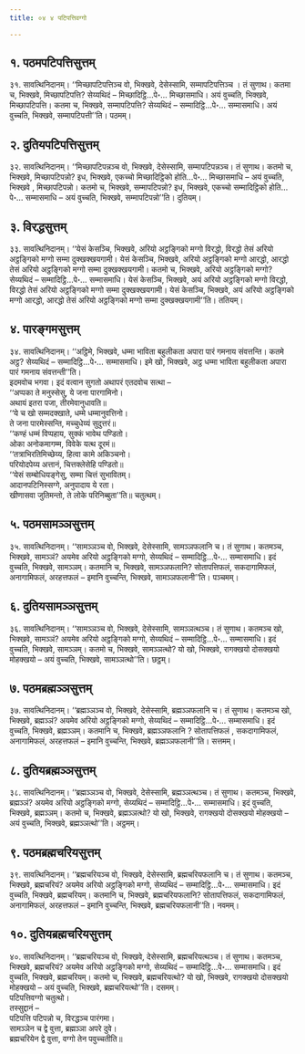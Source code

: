 ```yaml
---
title: ०४ ४ पटिपत्तिवग्गो

---
```



## १. पठमपटिपत्तिसुत्तम्

३१. सावत्थिनिदानम्। ‘‘मिच्छापटिपत्तिञ्च वो, भिक्खवे, देसेस्सामि, सम्मापटिपत्तिञ्च । तं सुणाथ। कतमा च, भिक्खवे, मिच्छापटिपत्ति? सेय्यथिदं – मिच्छादिट्ठि…पे॰… मिच्छासमाधि। अयं वुच्चति, भिक्खवे, मिच्छापटिपत्ति। कतमा च, भिक्खवे, सम्मापटिपत्ति? सेय्यथिदं – सम्मादिट्ठि…पे॰… सम्मासमाधि। अयं वुच्चति, भिक्खवे, सम्मापटिपत्ती’’ति। पठमम्।  


## २. दुतियपटिपत्तिसुत्तम्

३२. सावत्थिनिदानम्। ‘‘मिच्छापटिपन्नञ्च वो, भिक्खवे, देसेस्सामि, सम्मापटिपन्नञ्च। तं सुणाथ। कतमो च, भिक्खवे, मिच्छापटिपन्नो? इध, भिक्खवे, एकच्चो मिच्छादिट्ठिको होति…पे॰… मिच्छासमाधि – अयं वुच्चति, भिक्खवे , मिच्छापटिपन्नो। कतमो च, भिक्खवे, सम्मापटिपन्नो? इध, भिक्खवे, एकच्चो सम्मादिट्ठिको होति…पे॰… सम्मासमाधि – अयं वुच्चति, भिक्खवे, सम्मापटिपन्नो’’ति। दुतियम्।  


## ३. विरद्धसुत्तम्

३३. सावत्थिनिदानम्। ‘‘येसं केसञ्चि, भिक्खवे, अरियो अट्ठङ्गिको मग्गो विरद्धो, विरद्धो तेसं अरियो अट्ठङ्गिको मग्गो सम्मा दुक्खक्खयगामी। येसं केसञ्चि, भिक्खवे, अरियो अट्ठङ्गिको मग्गो आरद्धो, आरद्धो तेसं अरियो अट्ठङ्गिको मग्गो सम्मा दुक्खक्खयगामी। कतमो च, भिक्खवे, अरियो अट्ठङ्गिको मग्गो? सेय्यथिदं – सम्मादिट्ठि…पे॰… सम्मासमाधि। येसं केसञ्चि, भिक्खवे, अयं अरियो अट्ठङ्गिको मग्गो विरद्धो, विरद्धो तेसं अरियो अट्ठङ्गिको मग्गो सम्मा दुक्खक्खयगामी। येसं केसञ्चि, भिक्खवे, अयं अरियो अट्ठङ्गिको मग्गो आरद्धो, आरद्धो तेसं अरियो अट्ठङ्गिको मग्गो सम्मा दुक्खक्खयगामी’’ति। ततियम्।  


## ४. पारङ्गमसुत्तम्

३४. सावत्थिनिदानम्। ‘‘अट्ठिमे, भिक्खवे, धम्मा भाविता बहुलीकता अपारा पारं गमनाय संवत्तन्ति। कतमे अट्ठ? सेय्यथिदं – सम्मादिट्ठि…पे॰… सम्मासमाधि। इमे खो, भिक्खवे, अट्ठ धम्मा भाविता बहुलीकता अपारा पारं गमनाय संवत्तन्ती’’ति।  
इदमवोच भगवा। इदं वत्वान सुगतो अथापरं एतदवोच सत्था –  
‘‘अप्पका ते मनुस्सेसु, ये जना पारगामिनो।  
अथायं इतरा पजा, तीरमेवानुधावति॥  
‘‘ये च खो सम्मदक्खाते, धम्मे धम्मानुवत्तिनो।  
ते जना पारमेस्सन्ति, मच्चुधेय्यं सुदुत्तरं॥  
‘‘कण्हं धम्मं विप्पहाय, सुक्कं भावेथ पण्डितो।  
ओका अनोकमागम्म, विवेके यत्थ दूरमं॥  
‘‘तत्राभिरतिमिच्छेय्य, हित्वा कामे अकिञ्चनो।  
परियोदपेय्य अत्तानं, चित्तक्लेसेहि पण्डितो॥  
‘‘येसं सम्बोधियङ्गेसु, सम्मा चित्तं सुभावितम्।  
आदानपटिनिस्सग्गे, अनुपादाय ये रता।  
खीणासवा जुतिमन्तो, ते लोके परिनिब्बुता’’ति॥ चतुत्थम्।  


## ५. पठमसामञ्ञसुत्तम्

३५. सावत्थिनिदानम्। ‘‘सामञ्ञञ्च वो, भिक्खवे, देसेस्सामि, सामञ्ञफलानि च। तं सुणाथ। कतमञ्च, भिक्खवे, सामञ्ञं? अयमेव अरियो अट्ठङ्गिको मग्गो, सेय्यथिदं – सम्मादिट्ठि…पे॰… सम्मासमाधि। इदं वुच्चति, भिक्खवे, सामञ्ञम्। कतमानि च, भिक्खवे, सामञ्ञफलानि? सोतापत्तिफलं, सकदागामिफलं, अनागामिफलं, अरहत्तफलं – इमानि वुच्चन्ति, भिक्खवे, सामञ्ञफलानी’’ति। पञ्चमम्।  


## ६. दुतियसामञ्ञसुत्तम्

३६. सावत्थिनिदानम्। ‘‘सामञ्ञञ्च वो, भिक्खवे, देसेस्सामि, सामञ्ञत्थञ्च। तं सुणाथ। कतमञ्च खो, भिक्खवे, सामञ्ञं? अयमेव अरियो अट्ठङ्गिको मग्गो, सेय्यथिदं – सम्मादिट्ठि…पे॰… सम्मासमाधि। इदं वुच्चति, भिक्खवे, सामञ्ञम्। कतमो च, भिक्खवे, सामञ्ञत्थो? यो खो, भिक्खवे, रागक्खयो दोसक्खयो मोहक्खयो – अयं वुच्चति, भिक्खवे, सामञ्ञत्थो’’ति। छट्ठम्।  


## ७. पठमब्रह्मञ्ञसुत्तम्

३७. सावत्थिनिदानम्। ‘‘ब्रह्मञ्ञञ्च वो, भिक्खवे, देसेस्सामि, ब्रह्मञ्ञफलानि च। तं सुणाथ। कतमञ्च खो, भिक्खवे, ब्रह्मञ्ञं? अयमेव अरियो अट्ठङ्गिको मग्गो, सेय्यथिदं – सम्मादिट्ठि…पे॰… सम्मासमाधि। इदं वुच्चति, भिक्खवे, ब्रह्मञ्ञम्। कतमानि च, भिक्खवे, ब्रह्मञ्ञफलानि ? सोतापत्तिफलं , सकदागामिफलं, अनागामिफलं, अरहत्तफलं – इमानि वुच्चन्ति, भिक्खवे, ब्रह्मञ्ञफलानी’’ति। सत्तमम्।  


## ८. दुतियब्रह्मञ्ञसुत्तम्

३८. सावत्थिनिदानम्। ‘‘ब्रह्मञ्ञञ्च वो, भिक्खवे, देसेस्सामि, ब्रह्मञ्ञत्थञ्च। तं सुणाथ। कतमञ्च, भिक्खवे, ब्रह्मञ्ञं? अयमेव अरियो अट्ठङ्गिको मग्गो, सेय्यथिदं – सम्मादिट्ठि…पे॰… सम्मासमाधि। इदं वुच्चति, भिक्खवे, ब्रह्मञ्ञम्। कतमो च, भिक्खवे, ब्रह्मञ्ञत्थो? यो खो, भिक्खवे, रागक्खयो दोसक्खयो मोहक्खयो – अयं वुच्चति, भिक्खवे, ब्रह्मञ्ञत्थो’’ति। अट्ठमम्।  


## ९. पठमब्रह्मचरियसुत्तम्

३९. सावत्थिनिदानम्। ‘‘ब्रह्मचरियञ्च वो, भिक्खवे, देसेस्सामि, ब्रह्मचरियफलानि च। तं सुणाथ। कतमञ्च, भिक्खवे, ब्रह्मचरियं? अयमेव अरियो अट्ठङ्गिको मग्गो, सेय्यथिदं – सम्मादिट्ठि…पे॰… सम्मासमाधि। इदं वुच्चति, भिक्खवे, ब्रह्मचरियम्। कतमानि च, भिक्खवे, ब्रह्मचरियफलानि? सोतापत्तिफलं, सकदागामिफलं, अनागामिफलं, अरहत्तफलं – इमानि वुच्चन्ति, भिक्खवे, ब्रह्मचरियफलानी’’ति। नवमम्।  


## १०. दुतियब्रह्मचरियसुत्तम्

४०. सावत्थिनिदानम्। ‘‘ब्रह्मचरियञ्च वो, भिक्खवे, देसेस्सामि, ब्रह्मचरियत्थञ्च। तं सुणाथ। कतमञ्च, भिक्खवे, ब्रह्मचरियं? अयमेव अरियो अट्ठङ्गिको मग्गो, सेय्यथिदं – सम्मादिट्ठि…पे॰… सम्मासमाधि। इदं वुच्चति, भिक्खवे, ब्रह्मचरियम्। कतमो च, भिक्खवे, ब्रह्मचरियत्थो? यो खो, भिक्खवे, रागक्खयो दोसक्खयो मोहक्खयो – अयं वुच्चति, भिक्खवे, ब्रह्मचरियत्थो’’ति। दसमम्।  
पटिपत्तिवग्गो चतुत्थो।  
तस्सुद्दानं –  
पटिपत्ति पटिपन्नो च, विरद्धञ्च पारंगमा।  
सामञ्ञेन च द्वे वुत्ता, ब्रह्मञ्ञा अपरे दुवे।  
ब्रह्मचरियेन द्वे वुत्ता, वग्गो तेन पवुच्चतीति॥  
